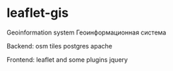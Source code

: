 # leaflet-gis
Geoinformation system
Геоинформационная система

Backend:
osm tiles
postgres 
apache

Frontend:
leaflet and some plugins
jquery

